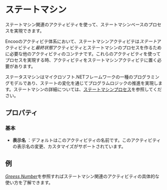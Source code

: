 # ステートマシン

ステートマシン関連のアクティビティを使って、ステートマシンベースのプロセスを実現できます。

Encooのアクティビテ体系において、ステートマシンアクティビテは*ステート*アクティビティと*最終状態*アクティビティとステートマシンのプロセスを作るために必要な他のアクティビティのコンテナです。これらのアクティビティを使ってプロセスを実現する時、アクティビティをステートマシンアクティビテに置く必要があります。

ステータスマシンはマイクロソフト.NETフレームワークの一種のプログラミングモデルであり、ステートの変化を通じてプログラムロジックの推進を実現します。ステートマシンの詳細については、[ステートマシンプロセス](https://docs.microsoft.com/zh-cn/dotnet/framework/windows-workflow-foundation/state-machine-workflows)を参照してください。

## プロパティ

### 基本

- **表示名** ：デフォルトはこのアクティビティの名前です。このアクティビティの表示名の変更、カスタマイズがサポートされています。

## 例
[*Greess Number*](https://docimages.blob.core.chinacloudapi.cn/images/dgsSample/GuessNumber.dgs)を参照すればステートマシン関連のアクティビティの具体的な使い方を了解できます。
